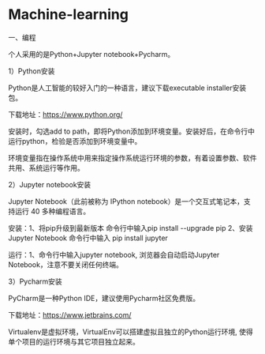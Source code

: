 # Machine-learning

一、编程

个人采用的是Python+Jupyter notebook+Pycharm。

1）Python安装

Python是人工智能的较好入门的一种语言，建议下载executable installer安装包。

下载地址：https://www.python.org/

安装时，勾选add to path，即将Python添加到环境变量。安装好后，在命令行中运行python，检验是否添加到环境变量中。

环境变量指在操作系统中用来指定操作系统运行环境的参数，有着设置参数、软件共用、系统运行等作用。

2）Jupyter notebook安装

Jupyter Notebook（此前被称为 IPython notebook）是一个交互式笔记本，支持运行 40 多种编程语言。

安装：1、将pip升级到最新版本 命令行中输入pip install --upgrade pip  2、安装Jupyter Notebook 命令行中输入 pip install jupyter 

运行：1、命令行中输入jupyter notebook, 浏览器会自动启动Jupyter Notebook，注意不要关闭任何终端。


3）Pycharm安装

PyCharm是一种Python IDE，建议使用Pycharm社区免费版。

下载地址：https://www.jetbrains.com/

Virtualenv是虚拟环境，VirtualEnv可以搭建虚拟且独立的Python运行环境, 使得单个项目的运行环境与其它项目独立起来。




